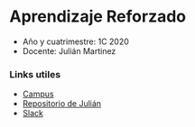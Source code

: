 # Aprendizaje Reforzado
- Año y cuatrimestre: 1C 2020
- Docente: Julián Martinez

### Links utiles
- [Campus](https://campus.fi.uba.ar/course/view.php?id=2408)
- [Repositorio de Julián](https://github.com/julianfm7/cursoRL-FIUBA)
- [Slack](https://app.slack.com/client/T0115S84CHJ/C0118C418BH)